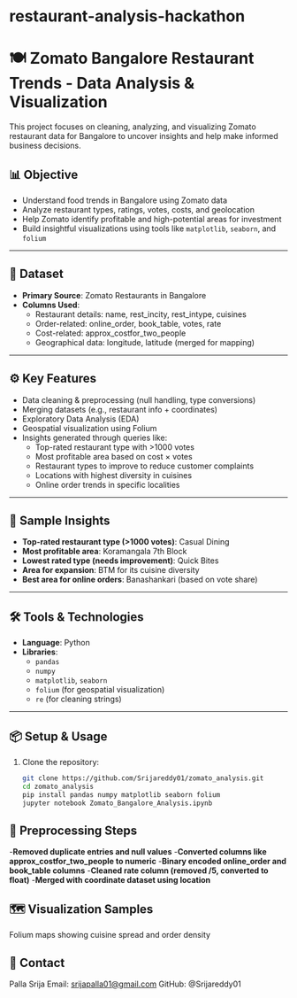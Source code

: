 # restaurant-analysis-hackathon

# 🍽️ Zomato Bangalore Restaurant Trends - Data Analysis & Visualization

This project focuses on cleaning, analyzing, and visualizing Zomato restaurant data for Bangalore to uncover insights and help make informed business decisions.

## 📊 Objective

- Understand food trends in Bangalore using Zomato data
- Analyze restaurant types, ratings, votes, costs, and geolocation
- Help Zomato identify profitable and high-potential areas for investment
- Build insightful visualizations using tools like `matplotlib`, `seaborn`, and `folium`

---

## 📁 Dataset

- **Primary Source**: Zomato Restaurants in Bangalore
- **Columns Used**:
  - Restaurant details: name, rest_incity, rest_intype, cuisines
  - Order-related: online_order, book_table, votes, rate
  - Cost-related: approx_costfor_two_people
  - Geographical data: longitude, latitude (merged for mapping)

---

## ⚙️ Key Features

- Data cleaning & preprocessing (null handling, type conversions)
- Merging datasets (e.g., restaurant info + coordinates)
- Exploratory Data Analysis (EDA)
- Geospatial visualization using Folium
- Insights generated through queries like:
  - Top-rated restaurant type with >1000 votes
  - Most profitable area based on cost × votes
  - Restaurant types to improve to reduce customer complaints
  - Locations with highest diversity in cuisines
  - Online order trends in specific localities

---

## 📌 Sample Insights

- **Top-rated restaurant type (>1000 votes)**: Casual Dining
- **Most profitable area**: Koramangala 7th Block
- **Lowest rated type (needs improvement)**: Quick Bites
- **Area for expansion**: BTM for its cuisine diversity
- **Best area for online orders**: Banashankari (based on vote share)

---

## 🛠️ Tools & Technologies

- **Language**: Python
- **Libraries**:  
  - `pandas`  
  - `numpy`  
  - `matplotlib`, `seaborn`  
  - `folium` (for geospatial visualization)  
  - `re` (for cleaning strings)

---

## 📦 Setup & Usage

1. Clone the repository:
   ```bash
   git clone https://github.com/Srijareddy01/zomato_analysis.git
   cd zomato_analysis
   pip install pandas numpy matplotlib seaborn folium
   jupyter notebook Zomato_Bangalore_Analysis.ipynb
## 🧹 Preprocessing Steps
-**Removed duplicate entries and null values**
-**Converted columns like approx_costfor_two_people to numeric**
-**Binary encoded online_order and book_table columns**
-**Cleaned rate column (removed /5, converted to float)**
-**Merged with coordinate dataset using location**

## 🗺️ Visualization Samples
Folium maps showing cuisine spread and order density

## 📧 Contact
Palla Srija
Email: srijapalla01@gmail.com
GitHub: @Srijareddy01
